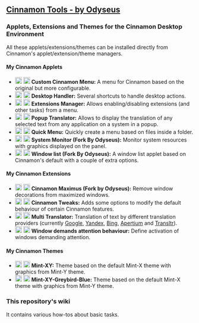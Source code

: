 ## [Cinnamon Tools - by Odyseus](https://odyseus.github.io/CinnamonTools)

### Applets, Extensions and Themes for the Cinnamon Desktop Environment

All these applets/extensions/themes can be installed directly from Cinnamon's applet/extension/theme managers.

#### My Cinnamon Applets
- [<img height="18" width="18" src="https://odyseus.github.io/CinnamonTools/lib/img/download.svg">](https://odyseus.github.io/CinnamonTools/pkg/0dyseus@CustomCinnamonMenu.tar.gz "Download this applet for manual installation") [<img height="18" width="18" src="https://odyseus.github.io/CinnamonTools/lib/img/cinnamon-logo.svg">](https://cinnamon-spices.linuxmint.com/applets/view/264 "Go to this applet Spices page") **Custom Cinnamon Menu:** A menu for Cinnamon based on the original but more configurable.
- [<img height="18" width="18" src="https://odyseus.github.io/CinnamonTools/lib/img/download.svg">](https://odyseus.github.io/CinnamonTools/pkg/0dyseus@DesktopHandler.tar.gz "Download this applet for manual installation") [<img height="18" width="18" src="https://odyseus.github.io/CinnamonTools/lib/img/cinnamon-logo.svg">](https://cinnamon-spices.linuxmint.com/applets/view/263 "Go to this applet Spices page") **Desktop Handler:** Several shortcuts to handle desktop actions.
- [<img height="18" width="18" src="https://odyseus.github.io/CinnamonTools/lib/img/download.svg">](https://odyseus.github.io/CinnamonTools/pkg/0dyseus@ExtensionsManager.tar.gz "Download this applet for manual installation") [<img height="18" width="18" src="https://odyseus.github.io/CinnamonTools/lib/img/cinnamon-logo.svg">](https://cinnamon-spices.linuxmint.com/applets/view/271 "Go to this applet Spices page") **Extensions Manager:** Allows enabling/disabling extensions (and other tasks) from a menu.
- [<img height="18" width="18" src="https://odyseus.github.io/CinnamonTools/lib/img/download.svg">](https://odyseus.github.io/CinnamonTools/pkg/0dyseus@PopupTranslator.tar.gz "Download this applet for manual installation") [<img height="18" width="18" src="https://odyseus.github.io/CinnamonTools/lib/img/cinnamon-logo.svg">](https://cinnamon-spices.linuxmint.com/applets/view/279 "Go to this applet Spices page") **Popup Translator:** Allows to display the translation of any selected text from any application on a system in a popup.
- [<img height="18" width="18" src="https://odyseus.github.io/CinnamonTools/lib/img/download.svg">](https://odyseus.github.io/CinnamonTools/pkg/0dyseus@QuickMenu.tar.gz "Download this applet for manual installation") [<img height="18" width="18" src="https://odyseus.github.io/CinnamonTools/lib/img/cinnamon-logo.svg">](https://cinnamon-spices.linuxmint.com/applets/view/260 "Go to this applet Spices page") **Quick Menu:** Quickly create a menu based on files inside a folder.
- [<img height="18" width="18" src="https://odyseus.github.io/CinnamonTools/lib/img/download.svg">](https://odyseus.github.io/CinnamonTools/pkg/0dyseus@SysmonitorByOrcus.tar.gz "Download this applet for manual installation") [<img height="18" width="18" src="https://odyseus.github.io/CinnamonTools/lib/img/cinnamon-logo.svg">](https://cinnamon-spices.linuxmint.com/applets/view/262 "Go to this applet Spices page") **System Monitor (Fork By Odyseus):** Monitor system resources with graphics displayed on the panel.
- [<img height="18" width="18" src="https://odyseus.github.io/CinnamonTools/lib/img/download.svg">](https://odyseus.github.io/CinnamonTools/pkg/0dyseus@window-list-fork.tar.gz "Download this applet for manual installation") [<img height="18" width="18" src="https://odyseus.github.io/CinnamonTools/lib/img/cinnamon-logo.svg">](https://cinnamon-spices.linuxmint.com/applets/view/261 "Go to this applet Spices page") **Window list (Fork By Odyseus):** A window list applet based on Cinnamon's default with a couple of extra options.

#### My Cinnamon Extensions
- [<img height="18" width="18" src="https://odyseus.github.io/CinnamonTools/lib/img/download.svg">](https://odyseus.github.io/CinnamonTools/pkg/0dyseus@CinnamonMaximusFork.tar.gz "Download this extension for manual installation") [<img height="18" width="18" src="https://odyseus.github.io/CinnamonTools/lib/img/cinnamon-logo.svg">](https://cinnamon-spices.linuxmint.com/extensions/view/39 "Go to this extension Spices page") **Cinnamon Maximus (Fork by Odyseus):** Remove window decorations from maximized windows.
- [<img height="18" width="18" src="https://odyseus.github.io/CinnamonTools/lib/img/download.svg">](https://odyseus.github.io/CinnamonTools/pkg/0dyseus@CinnamonTweaks.tar.gz "Download this extension for manual installation") [<img height="18" width="18" src="https://odyseus.github.io/CinnamonTools/lib/img/cinnamon-logo.svg">](https://cinnamon-spices.linuxmint.com/extensions/view/41 "Go to this extension Spices page") **Cinnamon Tweaks:** Adds some options to modify the default behaviour of certain Cinnamon features.
- [<img height="18" width="18" src="https://odyseus.github.io/CinnamonTools/lib/img/download.svg">](https://odyseus.github.io/CinnamonTools/pkg/0dyseus@MultiTranslatorExtension.tar.gz "Download this extension for manual installation") [<img height="18" width="18" src="https://odyseus.github.io/CinnamonTools/lib/img/cinnamon-logo.svg">](https://cinnamon-spices.linuxmint.com/extensions/view/44 "Go to this extension Spices page") **Multi Translator:** Translation of text by different translation providers (currently [Google](https://translate.google.com), [Yandex](https://translate.yandex.net), [Bing](https://www.bing.com/translator), [Apertium](https://www.apertium.org) and [Transltr](http://transltr.org)).
- [<img height="18" width="18" src="https://odyseus.github.io/CinnamonTools/lib/img/download.svg">](https://odyseus.github.io/CinnamonTools/pkg/0dyseus@WindowDemandsAttentionBehavior.tar.gz "Download this extension for manual installation") [<img height="18" width="18" src="https://odyseus.github.io/CinnamonTools/lib/img/cinnamon-logo.svg">](https://cinnamon-spices.linuxmint.com/extensions/view/40 "Go to this extension Spices page") **Window demands attention behaviour:** Define activation of windows demanding attention.

#### My Cinnamon Themes
- [<img height="18" width="18" src="https://odyseus.github.io/CinnamonTools/lib/img/download.svg">](https://odyseus.github.io/CinnamonTools/pkg/Mint-XY.tar.gz "Download this theme for manual installation") [<img height="18" width="18" src="https://odyseus.github.io/CinnamonTools/lib/img/cinnamon-logo.svg">](https://cinnamon-spices.linuxmint.com/themes/view/Mint-XY "Go to this theme Spices page") **Mint-XY:** Theme based on the default Mint-X theme with graphics from Mint-Y theme.
- [<img height="18" width="18" src="https://odyseus.github.io/CinnamonTools/lib/img/download.svg">](https://odyseus.github.io/CinnamonTools/pkg/Mint-XY-Greybird-Blue.tar.gz "Download this theme for manual installation") [<img height="18" width="18" src="https://odyseus.github.io/CinnamonTools/lib/img/cinnamon-logo.svg">](https://cinnamon-spices.linuxmint.com/themes/view/Mint-XY-Greybird-Blue "Go to this theme Spices page") **Mint-XY-Greybird-Blue:** Theme based on the default Mint-X theme with graphics from Mint-Y theme.

### This repository's wiki
It contains various how-tos about basic tasks.
